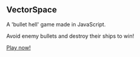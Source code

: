 ## VectorSpace

A 'bullet hell' game made in JavaScript.

Avoid enemy bullets and destroy their ships to win!

[Play now!](https://staggier.github.io/VectorSpace)
